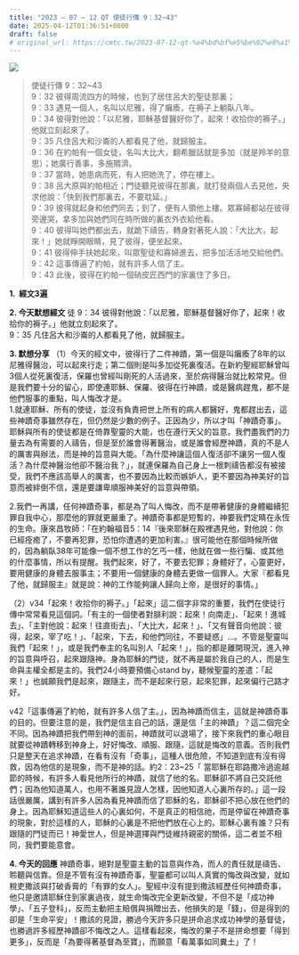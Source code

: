 ```yaml
---
title: "2023 – 07 – 12 QT 使徒行傳 9：32~43"
date: 2025-04-12T01:36:51+0800
draft: false
# original_url: https://cmtc.tw/2023-07-12-qt-%e4%bd%bf%e5%be%92%e8%a1%8c%e5%82%b3-9%ef%bc%9a3243
---
```


![](/images/qt.jpg)
> 使徒行傳 9：32\~43  
> 9：32 彼得周流四方的時候，也到了居住呂大的聖徒那裏；  
> 9：33 遇見一個人，名叫以尼雅，得了癱瘓，在褥子上躺臥八年。  
> 9：34 彼得對他說：「以尼雅，耶穌基督醫好你了，起來！收拾你的褥子。」他就立刻起來了。  
> 9：35 凡住呂大和沙崙的人都看見了他，就歸服主。  
> 9：36 在約帕有一個女徒，名叫大比大，翻希臘話就是多加（就是羚羊的意思）；她廣行善事，多施賙濟。  
> 9：37 當時，她患病而死，有人把她洗了，停在樓上。  
> 9：38 呂大原與約帕相近；門徒聽見彼得在那裏，就打發兩個人去見他，央求他說：「快到我們那裏去，不要耽延。」  
> 9：39 彼得就起身和他們同去；到了，便有人領他上樓。眾寡婦都站在彼得旁邊哭，拿多加與她們同在時所做的裏衣外衣給他看。  
> 9：40 彼得叫她們都出去，就跪下禱告，轉身對著死人說：「大比大，起來！」她就睜開眼睛，見了彼得，便坐起來。  
> 9：41 彼得伸手扶她起來，叫眾聖徒和寡婦進去，把多加活活地交給他們。  
> 9：42 這事傳遍了約帕，就有許多人信了主。  
> 9：43 此後，彼得在約帕一個硝皮匠西門的家裏住了多日。

**1.  經文3遍**

**2. 今天默想經文**
徒 9：34 彼得對他說：「以尼雅，耶穌基督醫好你了，起來！收拾你的褥子。」他就立刻起來了。  
9：35 凡住呂大和沙崙的人都看見了他，就歸服主。

**3. 默想分享**
（1）今天的經文中，彼得行了二件神蹟，第一個是叫癱瘓了8年的以尼雅得醫治，可以起來行走；第二個則是叫多加從死裏復活。在新約聖經耶穌曾叫3個人從死裏復活，保羅也曾經叫剛死的人活過來，至於病得醫治就比較常見。但是我們要十分的留心，即使連耶穌、保羅、彼得在行神蹟，或是醫病趕鬼，都不是他們服事的重點，叫人悔改才是。  
1.就連耶穌、所有的使徒，並沒有負責把世上所有的病人都醫好，鬼都趕出去，這些神蹟奇事雖然存在，但仍然是少數的例子。正因為少，所以才叫「神蹟奇事」。耶穌與所有的使徒都是在倚靠聖靈的大能，也在遵行天父的旨意。我們盡我們的力量去為有需要的人禱告，但是至於誰會得著醫治，或是誰會經歷神蹟，真的不是人的厲害與辦法，而是神的旨意與大能。「為什麼神讓這個人復活卻不讓另一個人復活？為什麼神醫治他卻不醫治我？」，就連保羅為自己身上一根刺禱告都沒有被接受，我們不應該高舉人的厲害，也不要因為比較而嫉妒人，更不要因為神美好的旨意而被絆倒不信，還是要謙卑順服神美好的旨意與帶領。

2.我們一再講，任何神蹟奇事，都是為了叫人悔改，而不是帶著健康的身體繼續犯罪自我中心，那麼他的罪就更嚴重了。神蹟奇事都是短暫的，神要我們定睛在永恆的生命。康來昌牧師：「在約翰福音5：14『後來耶穌在殿裡遇見他，對他說：你已經痊癒了，不要再犯罪，恐怕你遭遇的更加利害。』很可能他在那個時候所做的，因為躺臥38年可能像一個不想工作的乞丐一樣，他就在做一些行騙、或其他的什麼事情，所以有提醒。我們起來，好了，不要去犯罪；身體好了，心靈更好，要用健康的身體去服事主；不要用一個健康的身體去更做一個罪人。大家『都看見了他，就歸服主』就是說：神的工作能夠讓人歸向上帝，是很好的事情。」

（2）v34「起來！收拾你的褥子。」「起來」這二個字非常的重要，我們在使徒行傳中常常看見這個詞。「有主的一個使者對腓利說：起來！向南走」、「起來！進城去」、「主對他說：起來！往直街去」、「大比大，起來！」、「又有聲音向他說：彼得，起來，宰了吃！」、「起來，下去，和他們同往，不要疑惑」…。不管是聖靈叫我們「起來！」，或是我們奉主的名叫別人「起來！」，指的都是離開現況，進入神的旨意與呼召，起來跟隨神。身為耶穌的門徒，就不再是屬於我自己的人，而是生命與主權全都是主的。我們24小時要預備心stand by，聽候聖靈的差遣：「起來！」也誠願我們是起來，跟隨主，而不是起來行惡，起來犯罪，起來偏行己路才好。

v42「這事傳遍了約帕，就有許多人信了主。」，因為神蹟而信主，這就是神蹟奇事的目的。但要注意的是，我們是信主自己的話，還是信「主的神蹟」？這二個完全不同。因為神蹟把我們帶到神的面前，神蹟就可以退場了，接下來我們的重心眼目就要從神蹟轉移到神身上，好好悔改、順服、跟隨，這就是悔改的意義。否則我們只是整天在追求神蹟，在看有沒有「奇事」，這種人很危險，不知道到底有沒有得救，因為他信的是現象，而不是神的話。約2：23\~25「 當耶穌在耶路撒冷過逾越節的時候，有許多人看見他所行的神蹟，就信了他的名。耶穌卻不將自己交託他們；因為他知道萬人，也用不著誰見證人怎樣，因他知道人心裏所存的。」這一段話很嚴厲，講到有許多人因為看見神蹟而信了耶穌的名，耶穌卻不把心放在他們的身上。因為耶穌知道這些人的心裏如何，不是真正的相信祂，而是停留在神蹟奇事的現象，對於這樣的人，耶穌的心裏是不把他們放在心上的。耶穌心裏有誰？只有跟隨的門徒而已！神愛世人，但是神選擇與門徒維持親密的關係，這二者並不相同，我們要能意會。

**4. 今天的回應**
神蹟奇事，絕對是聖靈主動的旨意與作為，而人的責任就是禱告、聆聽與信靠。但是不管有沒有神蹟奇事，聖靈都可以叫人真實的悔改與改變，就如稅吏撒該與打破香膏的「有罪的女人」。聖經中沒有提到撒該經歷任何神蹟奇事，他只是邀請耶穌住到家裏過夜，就生命悔改完全更新改變，不但不是「成功神學」、「五子登科」，反而主動把主賠償與捐贈出去，他損失的是「錢」，但是得到的卻是「生命平安」！撒該的見證，勝過今天許多只是拼命追求成功神學的基督徒，也勝過許多經歷神蹟卻不悔改之人。這樣看起來，悔改的果子不是拼命想要「得到更多」，反而是「為要得著基督為至寶」，而願意「看萬事如同糞土」了！
